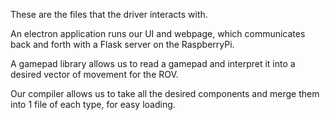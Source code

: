 These are the files that the driver interacts with.

An electron application runs our UI and webpage, which communicates back and forth with a Flask server on the RaspberryPi.

A gamepad library allows us to read a gamepad and interpret it into a desired vector of movement for the ROV.

Our compiler allows us to take all the desired components and merge them into 1 file of each type, for easy loading.
